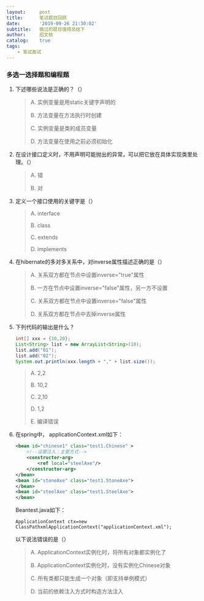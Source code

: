 ```yaml
---
layout:     post
title:      笔试题目回顾
date:       '2019-09-26 21:30:02'
subtitle:   做过的题目值得总结下
author:     招文桃
catalog:    true
tags:
    - 笔试面试
---
```


### 多选一选择题和编程题

1. 下述哪些说法是正确的？（）

    > A. 实例变量是用static关键字声明的
    >
    > B. 方法变量在方法执行时创建
    >
    > C. 实例变量是类的成员变量
    >
    > D. 方法变量在使用之前必须初始化

2. 在设计接口定义时，不用声明可能抛出的异常，可以把它放在具体实现类里处理。（）

    > A. 错
    >
    > B. 对

3. 定义一个接口使用的关键字是（）

    > A. interface
    >
    > B. class
    >
    > C. extends
    >
    > D. implements

4. 在hibernate的多对多关系中，对inverse属性描述正确的是（）

    > A. 关系双方都在<set>节点中设置inverse="true"属性
    >
    > B. 一方在<set>节点中设置inverse="false"属性，另一方不设置
    >
    > C. 关系双方都在<set>节点中设置inverse="false"属性
    >
    > D. 关系双方都在<set>节点中去掉inverse属性

5. 下列代码的输出是什么？

    ```java
    int[] xxx = {10,20};
    List<String> list = new ArrayList<String>(10);
    list.add("01");
    list.add("02");
    System.out.println(xxx.length + "," + list.size());
    ```

    > A. 2,2
    >
    > B. 10,2
    >
    > C. 2,10
    >
    > D. 1,2
    >
    > E. 编译错误

6. 在spring中， applicationContext.xml如下：

   ```xml
   <bean id="chinese1" class="test1.Chinese" >
       <!--设置注入：主要方式-->
       <constructor-arg>
           <ref local="steelAxe"/>
       </constructor-arg>
   </bean>
   <bean id="stoneAxe" class="test1.StoneAxe">
   </bean>
   <bean id="steelAxe" class="test1.SteelAxe">
   </bean>
   ```

   Beantest.java如下：

   `ApplicationContext ctx=new ClassPathxmlApplicationContext("applicationContext.xml");`

   以下说法错误的是（）

   > A. ApplicationContext实例化时，将所有对象都实例化了
   >
   > B. ApplicationContext实例化时，没有实例化Chinese对象
   >
   > C. 所有类都只能生成一个对象（即支持单例模式）
   >
   > D. 当前的依赖注入方式时构造方法注入